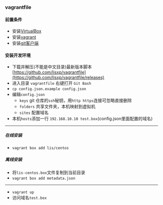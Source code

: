### vagrantfile

#### 前置条件

- 安装[VirtualBox](https://www.virtualbox.org/wiki/Downloads)
- 安装[vagrant](https://www.vagrantup.com/downloads.html)
- 安装[git客户端](https://git-scm.com/downloads)

#### 安装开发环境

- 下载并解压(不能是中文目录)最新版本脚本 [https://github.com/lisxp/vagrantfile](https://github.com/lisxp/vagrantfile/releases)
- 进入目录 `vagrantfile` 右键打开 `Git Bash`
- `cp config.json.example config.json`
- 编辑`config.json`
    - `keys` git 仓库的`ssh`秘钥，用`http https`连接可忽略直接删除
    - `folders` 共享文件夹，本机映射到虚拟机
    - `sites` 配置域名
- 本机`hosts`添加一行 `192.168.10.10 test.box`(config.json里面配置的域名)

---
##### 在线安装
- `vagrant box add lis/centos`

##### 离线安装
- 将`lis-centos.box`文件复制到当前目录
- `vagrant box add metadata.json`

---

- `vagrant up`
- 访问域名`test.box`



